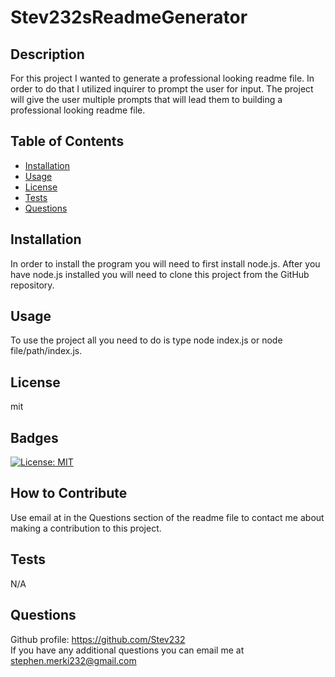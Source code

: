 # Stev232sReadmeGenerator
    
## Description

For this project I wanted to generate a professional looking readme file. In order to do that I utilized inquirer to prompt the user for input. The project will give the user multiple prompts that will lead them to building a professional looking readme file.

## Table of Contents

- [Installation](#installation)
- [Usage](#usage)
- [License](#license)
- [Tests](#tests)
- [Questions](#questions)

## Installation

In order to install the program you will need to first install node.js. After you have node.js installed you will need to clone this project from the GitHub repository.

## Usage

To use the project all you need to do is type node index.js or node file/path/index.js.

## License

mit

## Badges

[![License: MIT](https://img.shields.io/badge/License-MIT-yellow.svg)](https://opensource.org/licenses/MIT)

## How to Contribute

Use email at in the Questions section of the readme file to contact me about making a contribution to this project.  

## Tests
    
N/A

## Questions

Github profile: https://github.com/Stev232<br>
If you have any additional questions you can email me at [stephen.merki232@gmail.com](mailto:stephen.merki232@gmail.com)